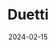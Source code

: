 ---  
layout: startup_page  
title: "Duetti"  
id: "duetti.co"  
permalink: "/duettiduetti.co02152024/"  
website: "https://duetti.co/"  
funding_round: "Growth Round"  
funding_amount: "$90M"  
investors: "Nyca Partners, Viola Ventures, Cohen Circle, Northleaf Capital Partners"  
about: "Duetti is a music financing platform that empowers independent artists by enabling them to monetize their music catalogs. It offers a data-driven approach to pricing and marketing tracks, providing artists with immediate cash flow and new investment opportunities previously inaccessible to many. This allows artists to sell master catalogs, individual tracks, or parts thereof."  
markets: "Music, Fintech, Financial Services"  
hq: "New York, New York, United States"  
founded_year: "2022"  
linkedin: "https://www.linkedin.com/company/duetti"  
twitter: "https://twitter.com/Duetti_Music"  
instagram: ""  
facebook: "https://www.facebook.com/duettimusic"  
crunchbase: "https://www.crunchbase.com/organization/duetti"  
pitchbook: "https://pitchbook.com/profiles/company/517032-73"  

date_display: "15-Feb-2024"  
date: "2024-02-15"

# SEO Optimization  
meta_title: "Duetti - Growth Round Funding ($90M)"  
meta_description: "Duetti, Duetti is a music financing platform that empowers independent artists by enabling them to monetize their music catalogs. It offers a data-driven appr..."  
meta_keywords: "Duetti, Music, Fintech, Financial Services, Growth Round funding"  
canonical_url: "https://startup.projectstartups.com/duettiduetti.co02152024/"  
---